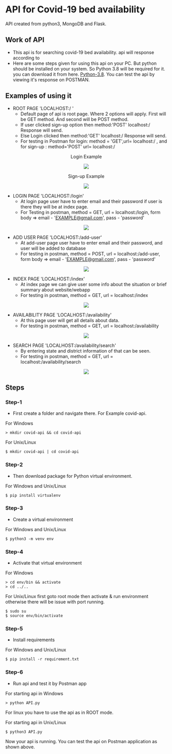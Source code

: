 # API for Covid-19 bed availability

API created from python3, MongoDB and Flask.

## Work of API
- This api is for searching covid-19 bed availability. api will response 
according to 
- Here are some steps given for using this api on your PC. But python should be installed on your system.
So Python 3.8 will be required for it. you can download it from here.
[Python-3.8](https://www.python.org/ftp/python/3.8.0/python-3.8.0-amd64.exe). You can test 
the api by viewing it's response on POSTMAN. 

## Examples of using it
- ROOT PAGE 'LOCALHOST:/ '
  - Default page of api is root page. Where 2 options will apply. First will be GET method.
  And second will be POST method.
  - If user clicked sign-up option then method:'POST' localhost:/ Response will send.
  - Else Login clicked then method:'GET' localhost:/ Response will send.
  - For testing in Postman for login: method = 'GET',url= localhost:/ , and for sign-up
  : method='POST' url= localhost:/

<p align="center">Login Example</p>
<p align="center">
  <img src="/sample-images/root.png">
</p>

<p align="center">Sign-up Example</p>
<p align="center">
  <img src="/sample-images/root(1).png">
</p>
  
- LOGIN PAGE 'LOCALHOST:/login'
  - At login page user have to enter email and their password if user is there they will 
  be at index page.
  - For Testing in postman, method = GET, url = localhost:/login, form body => 
  email - 'EXAMPLE@gmail.com', pass - 'password'
  
<p align="center">
  <img src="/sample-images/login.png">
</p>
  
- ADD USER PAGE 'LOCALHOST:/add-user'
  - At add-user page user have to enter email and their password, and user will be added to 
  database
  - For testing in postman, method = POST, url = localhost:/add-user, form body =>
  email - 'EXAMPLE@gmail.com', pass - 'password'

<p align="center">
  <img src="/sample-images/sign-up.png">
</p>
  
- INDEX PAGE 'LOCALHOST:/index'
  - At index page we can give user some info about the situation or brief summary about 
  website/webapp
  - For testing in postman, method = GET, url = localhost:/index

<p align="center">
  <img src="/sample-images/index.png">
</p>
  
- AVAILABILITY PAGE 'LOCALHOST:/availability'
  - At this page user will get all details about data.
  - For testing in postman, method = GET, url = localhost:/availability

<p align="center">
  <img src="/sample-images/availability.png">
</p>

- SEARCH PAGE 'LOCALHOST:/availability/search'
  - By entering state and district information of that can be seen.
  - For testing in postman, method = GET, url = localhost:/availability/search

<p align="center">
  <img src="/sample-images/search.png">
</p>

## Steps

### Step-1 
- First create a folder and navigate there. For Example covid-api.

For Windows 
```shell
> mkdir covid-api && cd covid-api
```
For Unix/Linux
```shell
$ mkdir covid-api | cd covid-api
```

### Step-2
- Then download package for Python virtual environment. 

For Windows and Unix/Linux
```shell
$ pip install virtualenv
```

### Step-3
- Create a virtual environment

For Windows and Unix/Linux
```shell
$ python3 -m venv env
```

### Step-4
- Activate that virtual environment

For Windows
```shell
> cd env/bin && activate
> cd ../..
```

For Unix/Linux first goto root mode then activate & run environment otherwise there 
will be issue with port running.
```shell
$ sudo su
$ source env/bin/activate
```

### Step-5
- Install requirements

For Windows and Unix/Linux
```shell
$ pip install -r requirement.txt
```

### Step-6
- Run api and test it by Postman app

For starting api  in Windows
```shell
> python API.py 
```

For linux you have to use the api as in ROOT mode.

For starting api in Unix/Linux
```shell
$ python3 API.py
```

Now your api is running. You can test the api on Postman application as shown above.